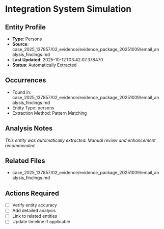 # Integration System Simulation

## Entity Profile
- **Type**: Persons
- **Source**: case_2025_137857/02_evidence/evidence_package_20251009/email_analysis_findings.md
- **Last Updated**: 2025-10-12T03:42:07.378470
- **Status**: Automatically Extracted

## Occurrences
- Found in: case_2025_137857/02_evidence/evidence_package_20251009/email_analysis_findings.md
- Entity Type: persons
- Extraction Method: Pattern Matching

## Analysis Notes
*This entity was automatically extracted. Manual review and enhancement recommended.*

## Related Files
- case_2025_137857/02_evidence/evidence_package_20251009/email_analysis_findings.md

## Actions Required
- [ ] Verify entity accuracy
- [ ] Add detailed analysis
- [ ] Link to related entities
- [ ] Update timeline if applicable
